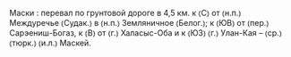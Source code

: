 ---
---

Маски
: перевал по грунтовой дороге в 4,5 км. к ⦅С⦆ от ⦅н.п.⦆ Междуречье ⦅Судак.⦆ в ⦅н.п.⦆ Земляничное ⦅Белог.⦆; к ⦅ЮВ⦆ от ⦅пер.⦆ Сарэениш-Богаз, к ⦅В⦆ от ⦅г.⦆ Халасыс-Оба и к ⦅ЮЗ⦆ ⦅г.⦆ Улан-Кая – ⦅ср.⦆ ⦅тюрк.⦆ ⦅и.л.⦆ Маскей.
